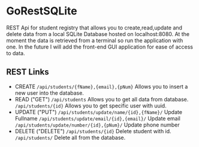 # GoRestSQLite
REST Api for student registry that allows you to create,read,update and delete data from a local SQLite Database hosted on localhost:8080. At the moment the data is retrieved from a terminal so run the application with one. In the future I will add the front-end GUI application for ease of access to data.

## REST Links
- CREATE 
```/api/students/{fName},{email},{pNum}``` Allows you to insert a new user into the database.
- READ ("GET")
```/api/students``` Allows you to get all data from database.
```/api/students/{id}``` Allows you to get specific user with uuid.
- UPDATE ("PUT")
```/api/students/update/name/{id},{fName}/``` Update Fullname
```/api/students/update/email/{id},{email}/``` Update email
```/api/students/update/number/{id},{pNum}/``` Update phone number
- DELETE ("DELETE")
```/api/students/{id}``` Delete student with id.
```/api/students/``` Delete all from the database.
